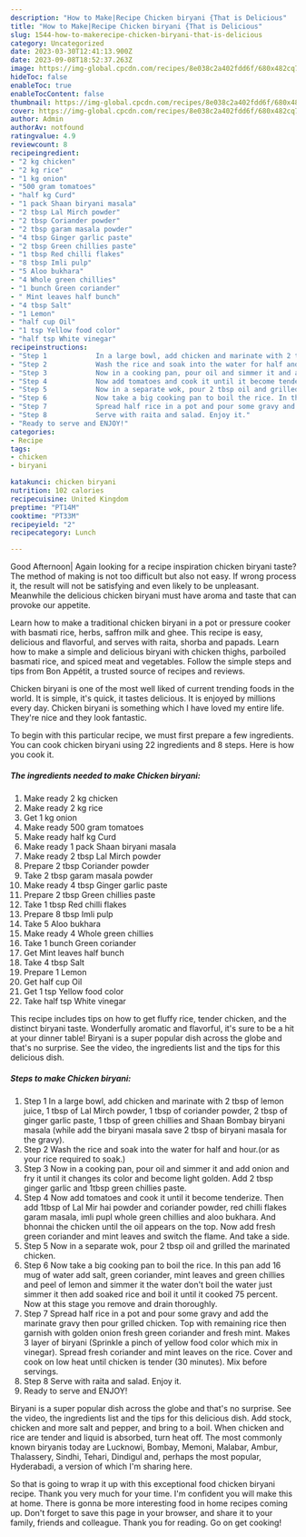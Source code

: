 ```yaml
---
description: "How to Make|Recipe Chicken biryani {That is Delicious"
title: "How to Make|Recipe Chicken biryani {That is Delicious"
slug: 1544-how-to-makerecipe-chicken-biryani-that-is-delicious
category: Uncategorized
date: 2023-03-30T12:41:13.900Z
date: 2023-09-08T18:52:37.263Z
image: https://img-global.cpcdn.com/recipes/8e038c2a402fdd6f/680x482cq70/chicken-biryani-recipe-main-photo.jpg
hideToc: false
enableToc: true
enableTocContent: false
thumbnail: https://img-global.cpcdn.com/recipes/8e038c2a402fdd6f/680x482cq70/chicken-biryani-recipe-main-photo.jpg
cover: https://img-global.cpcdn.com/recipes/8e038c2a402fdd6f/680x482cq70/chicken-biryani-recipe-main-photo.jpg
author: Admin
authorAv: notfound
ratingvalue: 4.9
reviewcount: 8
recipeingredient:
- "2 kg chicken"
- "2 kg rice"
- "1 kg onion"
- "500 gram tomatoes"
- "half kg Curd"
- "1 pack Shaan biryani masala"
- "2 tbsp Lal Mirch powder"
- "2 tbsp Coriander powder"
- "2 tbsp garam masala powder"
- "4 tbsp Ginger garlic paste"
- "2 tbsp Green chillies paste"
- "1 tbsp Red chilli flakes"
- "8 tbsp Imli pulp"
- "5 Aloo bukhara"
- "4 Whole green chillies"
- "1 bunch Green coriander"
- " Mint leaves half bunch"
- "4 tbsp Salt"
- "1 Lemon"
- "half cup Oil"
- "1 tsp Yellow food color"
- "half tsp White vinegar"
recipeinstructions:
- "Step 1            In a large bowl, add chicken and marinate with 2 tbsp of lemon juice, 1 tbsp of Lal Mirch powder, 1 tbsp of coriander powder, 2 tbsp of ginger garlic paste, 1 tbsp of green chillies and Shaan Bombay biryani masala (while add the biryani masala save 2 tbsp of biryani masala for the gravy)."
- "Step 2            Wash the rice and soak into the water for half and hour.(or as your rice required to soak.)"
- "Step 3            Now in a cooking pan, pour oil and simmer it and add onion and fry it until it changes its color and become light golden. Add 2 tbsp ginger garlic and 1tbsp green chillies paste."
- "Step 4            Now add tomatoes and cook it until it become tenderize. Then add 1tbsp of Lal Mir hai powder and coriander powder, red chilli flakes garam masala, imli pupl whole green chillies and aloo bukhara. And bhonnai the chicken until the oil appears on the top. Now add fresh green coriander and mint leaves and switch the flame. And take a side."
- "Step 5            Now in a separate wok, pour 2 tbsp oil and grilled the marinated chicken."
- "Step 6            Now take a big cooking pan to boil the rice. In this pan add 16 mug of water add salt, green coriander, mint leaves and green chillies and peel of lemon and simmer it the water don&#39;t boil the water just simmer it then add soaked rice and boil it until it cooked 75 percent. Now at this stage you remove and drain thoroughly."
- "Step 7            Spread half rice in a pot and pour some gravy and add the marinate gravy then pour grilled chicken. Top with remaining rice then garnish with golden onion fresh green coriander and fresh mint. Makes 3 layer of biryani (Sprinkle a pinch of yellow food color which mix in vinegar). Spread fresh coriander and mint leaves on the rice. Cover and cook on low heat until chicken is tender (30 minutes). Mix before servings."
- "Step 8            Serve with raita and salad. Enjoy it."
- "Ready to serve and ENJOY!"
categories:
- Recipe
tags:
- chicken
- biryani

katakunci: chicken biryani 
nutrition: 102 calories
recipecuisine: United Kingdom
preptime: "PT14M"
cooktime: "PT33M"
recipeyield: "2"
recipecategory: Lunch

---
```



Good Afternoon| Again looking for a recipe inspiration chicken biryani taste? The method of making is not too difficult but also not easy. If wrong process it, the result will not be satisfying and even likely to be unpleasant. Meanwhile the delicious chicken biryani must have aroma and taste that can provoke our appetite.





Learn how to make a traditional chicken biryani in a pot or pressure cooker with basmati rice, herbs, saffron milk and ghee. This recipe is easy, delicious and flavorful, and serves with raita, shorba and papads. Learn how to make a simple and delicious biryani with chicken thighs, parboiled basmati rice, and spiced meat and vegetables. Follow the simple steps and tips from Bon Appétit, a trusted source of recipes and reviews.

Chicken biryani is one of the most well liked of current trending foods in the world. It is simple, it's quick, it tastes delicious. It is enjoyed by millions every day. Chicken biryani is something which I have loved my entire life. They're nice and they look fantastic.


To begin with this particular recipe, we must first prepare a few ingredients. You can cook chicken biryani using 22 ingredients and 8 steps. Here is how you cook it.

<!--inarticleads1-->

##### The ingredients needed to make Chicken biryani:

1. Make ready 2 kg chicken
1. Make ready 2 kg rice
1. Get 1 kg onion
1. Make ready 500 gram tomatoes
1. Make ready half kg Curd
1. Make ready 1 pack Shaan biryani masala
1. Make ready 2 tbsp Lal Mirch powder
1. Prepare 2 tbsp Coriander powder
1. Take 2 tbsp garam masala powder
1. Make ready 4 tbsp Ginger garlic paste
1. Prepare 2 tbsp Green chillies paste
1. Take 1 tbsp Red chilli flakes
1. Prepare 8 tbsp Imli pulp
1. Take 5 Aloo bukhara
1. Make ready 4 Whole green chillies
1. Take 1 bunch Green coriander
1. Get  Mint leaves half bunch
1. Take 4 tbsp Salt
1. Prepare 1 Lemon
1. Get half cup Oil
1. Get 1 tsp Yellow food color
1. Take half tsp White vinegar


This recipe includes tips on how to get fluffy rice, tender chicken, and the distinct biryani taste. Wonderfully aromatic and flavorful, it&#39;s sure to be a hit at your dinner table! Biryani is a super popular dish across the globe and that&#39;s no surprise. See the video, the ingredients list and the tips for this delicious dish. 

<!--inarticleads2-->

##### Steps to make Chicken biryani:

1. Step 1            In a large bowl, add chicken and marinate with 2 tbsp of lemon juice, 1 tbsp of Lal Mirch powder, 1 tbsp of coriander powder, 2 tbsp of ginger garlic paste, 1 tbsp of green chillies and Shaan Bombay biryani masala (while add the biryani masala save 2 tbsp of biryani masala for the gravy).
1. Step 2            Wash the rice and soak into the water for half and hour.(or as your rice required to soak.)
1. Step 3            Now in a cooking pan, pour oil and simmer it and add onion and fry it until it changes its color and become light golden. Add 2 tbsp ginger garlic and 1tbsp green chillies paste.
1. Step 4            Now add tomatoes and cook it until it become tenderize. Then add 1tbsp of Lal Mir hai powder and coriander powder, red chilli flakes garam masala, imli pupl whole green chillies and aloo bukhara. And bhonnai the chicken until the oil appears on the top. Now add fresh green coriander and mint leaves and switch the flame. And take a side.
1. Step 5            Now in a separate wok, pour 2 tbsp oil and grilled the marinated chicken.
1. Step 6            Now take a big cooking pan to boil the rice. In this pan add 16 mug of water add salt, green coriander, mint leaves and green chillies and peel of lemon and simmer it the water don&#39;t boil the water just simmer it then add soaked rice and boil it until it cooked 75 percent. Now at this stage you remove and drain thoroughly.
1. Step 7            Spread half rice in a pot and pour some gravy and add the marinate gravy then pour grilled chicken. Top with remaining rice then garnish with golden onion fresh green coriander and fresh mint. Makes 3 layer of biryani (Sprinkle a pinch of yellow food color which mix in vinegar). Spread fresh coriander and mint leaves on the rice. Cover and cook on low heat until chicken is tender (30 minutes). Mix before servings.
1. Step 8            Serve with raita and salad. Enjoy it.
1. Ready to serve and ENJOY!

Biryani is a super popular dish across the globe and that&#39;s no surprise. See the video, the ingredients list and the tips for this delicious dish. Add stock, chicken and more salt and pepper, and bring to a boil. When chicken and rice are tender and liquid is absorbed, turn heat off. The most commonly known biryanis today are Lucknowi, Bombay, Memoni, Malabar, Ambur, Thalassery, Sindhi, Tehari, Dindigul and, perhaps the most popular, Hyderabadi, a version of which I&#39;m sharing here. 

So that is going to wrap it up with this exceptional food chicken biryani recipe. Thank you very much for your time. I'm confident you will make this at home. There is gonna be more interesting food in home recipes coming up. Don't forget to save this page in your browser, and share it to your family, friends and colleague. Thank you for reading. Go on get cooking!
